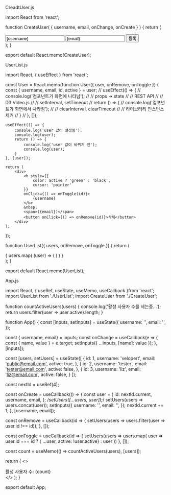 CreadtUser.js

import React from 'react';

function CreateUser( { username, email, onChange, onCreate } ) {
    return (
        <div>
            <input
                name="username"
                placeholder="계정명"
                onChange={onChange}
                value={username}
            />
            <input
                name="email"
                placeholder="이메일"
                onChange={onChange}
                value={email}            
            />
            <button onClick={onCreate}>등록</button>
        </div>
    );
}

export default React.memo(CreateUser);


UserList.js

import React, { useEffect } from 'react';

const User = React.memo(function User({ user, onRemove, onToggle }) {
    const { username, email, id, active } = user;
    // useEffect(() => {
    //     console.log('컴포넌트가 화면에 나타남');
    //     // props -> state
    //     // REST API
    //     // D3 Video.js
    //     // setInterval, setTimeout
    //     return () => {
    //         console.log('컴포넌트가 화면에서 사라짐');
    //         // clearInterval, clearTimeout
    //         // 라이브러리 인스턴스 제거
    //     }
    // }, []);
    
    useEffect(() => {
        console.log('user 값이 설정됨');
        console.log(user);
        return () => {
            console.log('user 값이 바뀌기 전');
            console.log(user);
        }
    }, [user]);

    return (
        <div>
            <b style={{
                color: active ? 'green' : 'black',
                cursor: 'pointer'
            }}
            onClick={() => onToggle(id)}>
                {username}
            </b>
            &nbsp;
            <span>({email})</span>
            <button onClick={() => onRemove(id)}>삭제</button>
        </div>
    );
});

function UserList({ users, onRemove, onToggle }) {
    return (
        <div>
            {
                users.map(
                    (user) => (
                        <User
                            user={user}
                            key={user.id}
                            onRemove={onRemove}
                            onToggle={onToggle}
                        />
                    )
                )
            }
        </div>
    );
}

export default React.memo(UserList);


App.js

import React, { useRef, useState, useMemo, useCallback }from 'react';
import UserList from './UserList';
import CreateUser from './CreateUser';

function countActiveUsers(users) {
  console.log('활성 사용자 수를 세는중...');
  return users.filter(user => user.active).length;
}

function App() {
  const [inputs, setInputs] = useState({
    username: '',
    email: '',
  });

  const { username, email} = inputs;
  const onChange = useCallback(e => {
    const { name, value } = e.target;
    setInputs({
      ...inputs,
      [name]: value
    });
  }, [inputs]);

  const [users, setUsers] = useState([
    {
        id: 1,
        username: 'velopert',
        email: 'public@email.com',
        active: true,
    },
    {
        id: 2,
        username: 'tester',
        email: 'tester@email.com',
        active: false,
    },
    {
        id: 3,
        username: 'liz',
        email: 'liz@email.com',
        active: false,
    }
  ]);

  const nextId = useRef(4);

  const onCreate = useCallback(() => {
    const user = {
      id: nextId.current,
      username,
      email,
    };
    /*setUsers([...users, user]);*/
    setUsers(users => users.concat(user));
    setInputs({
      username: '',
      email: '',
    });
    nextId.current += 1;
  }, [username, email]);

  const onRemove = useCallback(id => {
    setUsers(users => users.filter(user => user.id !== id));
  }, []);

  const onToggle = useCallback(id => {
    setUsers(users => users.map(
      user => user.id === id
        ? { ...user, active: !user.active}
        : user
    ))
  }, []);

  const count = useMemo(() => countActiveUsers(users), [users]);

  return (
    <>
      <CreateUser
        username={username}
        email={email}
        onChange={onChange}
        onCreate={onCreate}
      />
      <UserList users={users} onRemove={onRemove} onToggle={onToggle}/>
      <div>활성 사용자 수: {count}</div>
    </>
  );
}

export default App;
